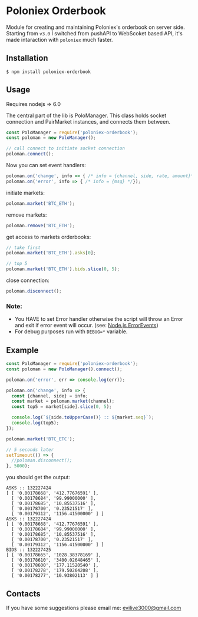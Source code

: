 Poloniex Orderbook
==================

Module for creating and maintaining Poloniex's orderbook on server side.
Starting from `v3.0` I switched from pushAPI to WebScoket based API, it's made intaraction with `poloniex` much faster. 

Installation
------------------
```Shell
$ npm install poloniex-orderbook
```

Usage
-----
Requires nodejs => 6.0

The central part of the lib is PoloManager. This class holds socket connection and PairMarket instances, 
and connects them between.

```javascript
const PoloManager = require('poloniex-orderbook');
const poloman = new PoloManager();

// call connect to initiate socket connection
poloman.connect();
```
Now you can set event handlers:
```javascript
poloman.on('change', info => { /* info = {channel, side, rate, amount}*/});
poloman.on('error', info => { /* info = {msg} */});
```

initiate markets:
```javascript
poloman.market('BTC_ETH');
```

remove markets:
```javascript
poloman.remove('BTC_ETH');
```

get access to markets orderbooks:
```javascript
// take first
poloman.market('BTC_ETH').asks[0];

// top 5
poloman.market('BTC_ETH').bids.slice(0, 5);
```

close connection:
```javascript
poloman.disconnect();
```
 
### Note:
 * You HAVE to set Error handler otherwise the script will throw an Error and exit if error event will occur. 
 (see: [Node.js ErrorEvents](https://nodejs.org/api/events.html#events_error_events))
 * For debug purposes run with `DEBUG=*` variable.
 
Example
-------
```javascript
const PoloManager = require('poloniex-orderbook');
const poloman = new PoloManager().connect();

poloman.on('error', err => console.log(err));

poloman.on('change', info => {
  const {channel, side} = info;
  const market = poloman.market(channel);
  const top5 = market[side].slice(0, 5);

  console.log(`${side.toUpperCase()} :: ${market.seq}`);
  console.log(top5);
});

poloman.market('BTC_ETC');

// 5 seconds later
setTimeout(() => {
  //poloman.disconnect();
}, 5000);
```

you should get the output:
```Shell
ASKS :: 132227424
[ [ '0.00178668', '412.77676591' ],
  [ '0.00178684', '99.99000000' ],
  [ '0.00178685', '10.85537516' ],
  [ '0.00178700', '0.23521517' ],
  [ '0.00179312', '1156.41500000' ] ]
ASKS :: 132227424
[ [ '0.00178668', '412.77676591' ],
  [ '0.00178684', '99.99000000' ],
  [ '0.00178685', '10.85537516' ],
  [ '0.00178700', '0.23521517' ],
  [ '0.00179312', '1156.41500000' ] ]
BIDS :: 132227425
[ [ '0.00178665', '1028.38378169' ],
  [ '0.00178610', '3400.02648465' ],
  [ '0.00178600', '177.11520540' ],
  [ '0.00178278', '179.50264208' ],
  [ '0.00178277', '10.93802113' ] ]
```

Contacts
--------
If you have some suggestions please email me: evilive3000@gmail.com
